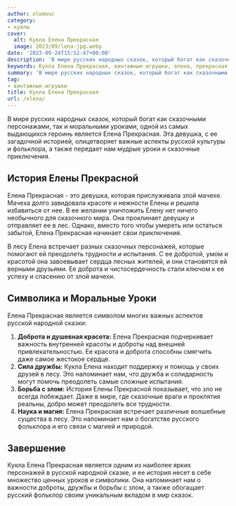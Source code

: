 ```yaml
---
author: olomouc
category:
- куклы
cover:
  alt: Кукла Елена Прекрасная
  image: 2023/09/lena-jpg.webp
date: '2023-09-24T15:52:47+00:00'
description: 'В мире русских народных сказок, который богат как сказочными персонажами, так и моральными уроками, одной из самых выдающихся героинь является Елена...'
keywords: Кукла Елена Прекрасная, винтажные-игрушки, елена, прекрасная, нам, является, русской, история, елены, это, лесу, преодолеть, доброта, напоминает, мире, сказок, девушка
summary: 'В мире русских народных сказок, который богат как сказочными персонажами, так и моральными уроками, одной из самых выдающихся героинь является Елена...'
tag:
- винтажные-игрушки
title: Кукла Елена Прекрасная
url: /elena/
---
```


В мире русских народных сказок, который богат как сказочными персонажами, так и моральными уроками, одной из самых выдающихся героинь является Елена Прекрасная. Эта девушка, с ее загадочной историей, олицетворяет важные аспекты русской культуры и фольклора, а также передает нам мудрые уроки и сказочные приключения.

## История Елены Прекрасной

Елена Прекрасная \- это девушка, которая прислуживала злой мачехе. Мачеха долго завидовала красоте и нежности Елены и решила избавиться от нее. В ее желании уничтожить Елену нет ничего необычного для сказочного мира. Она проклинает девушку и отправляет ее в лес. Однако, вместо того чтобы умереть или остаться забытой, Елена Прекрасная начинает свои приключения.

В лесу Елена встречает разных сказочных персонажей, которые помогают ей преодолеть трудности и испытания. С ее добротой, умом и красотой она завоевывает сердца лесных жителей, и они становятся ей верными друзьями. Ее доброта и чистосердечность стали ключом к ее успеху и спасению от злой мачехи.

## Символика и Моральные Уроки

Елена Прекрасная является символом многих важных аспектов русской народной сказки:

1. **Доброта и душевная красота:** Елена Прекрасная подчеркивает важность внутренней красоты и доброты над внешней привлекательностью. Ее красота и доброта способны смягчить даже самое жестокое сердце.
1. **Сила дружбы:** Кукла Елена находит поддержку и помощь у своих друзей в лесу. Это напоминает нам, что дружба и солидарность могут помочь преодолеть самые сложные испытания.
1. **Борьба с злом:** История Елены Прекрасной показывает, что зло не всегда побеждает. Даже в мире, где сказочные враги и проклятия реальны, добро может преодолеть все трудности.
1. **Наука и магия:** Елена Прекрасная встречает различные волшебные существа в лесу. Это напоминает нам о богатстве русского фольклора и его связи с магией и природой.

## Завершение

Кукла Елена Прекрасная является одним из наиболее ярких персонажей в русской народной сказке, и ее история несет в себе множество ценных уроков и символики. Она напоминает нам о важности доброты, дружбы и борьбы с злом, а также обогащает русский фольклор своим уникальным вкладом в мир сказок.